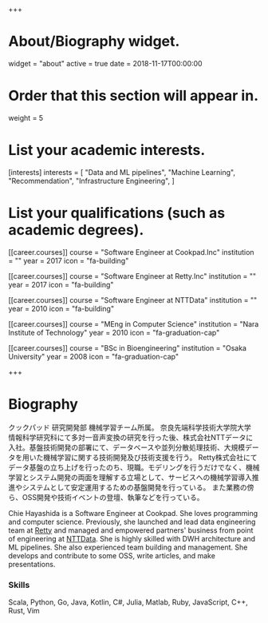 +++
# About/Biography widget.
widget = "about"
active = true
date = 2018-11-17T00:00:00

# Order that this section will appear in.
weight = 5

# List your academic interests.
[interests]
  interests = [
    "Data and ML pipelines",
    "Machine Learning",
    "Recommendation",
    "Infrastructure Engineering",
  ]

# List your qualifications (such as academic degrees).

[[career.courses]]
  course = "Software Engineer at Cookpad.Inc"
  institution = ""
  year = 2017
  icon = "fa-building"

[[career.courses]]
  course = "Software Engineer at Retty.Inc"
  institution = ""
  year = 2017
  icon = "fa-building"

[[career.courses]]
  course = "Software Engineer at NTTData"
  institution = ""
  year = 2010
  icon = "fa-building"

[[career.courses]]
  course = "MEng in Computer Science"
  institution = "Nara Institute of Technology"
  year = 2010
  icon = "fa-graduation-cap"

[[career.courses]]
  course = "BSc in Bioengineering"
  institution = "Osaka University"
  year = 2008
  icon = "fa-graduation-cap"
 
+++

# Biography

クックパッド 研究開発部 機械学習チーム所属。
奈良先端科学技術大学院大学 情報科学研究科にて多対一音声変換の研究を行った後、株式会社NTTデータに入社。基盤技術開発の部署にて、データベースや並列分散処理技術、大規模データを用いた機械学習に関する技術開発及び技術支援を行う。
Retty株式会社にてデータ基盤の立ち上げを行ったのち、現職。モデリングを行うだけでなく、機械学習とシステム開発の両面を理解する立場として、サービスへの機械学習導入推進やシステムとして安定運用するための基盤開発を行っている。
また業務の傍ら、OSS開発や技術イベントの登壇、執筆などを行っている。

Chie Hayashida is a Software Engineer at Cookpad. She loves programming and computer science. Previously, she launched and lead data engineering team at [Retty](https://retty.me/) and managed and empowered partners' business from point of engineering at [NTTData](https://www.nttdata.com/). She is highly skilled with DWH architecture and ML pipelines. She also experienced team building and management. She develops and contribute to some OSS, write articles, and make presentations.

### Skills

Scala, Python, Go, Java, Kotlin, C#, Julia, Matlab, Ruby, JavaScript, C++, Rust, Vim
